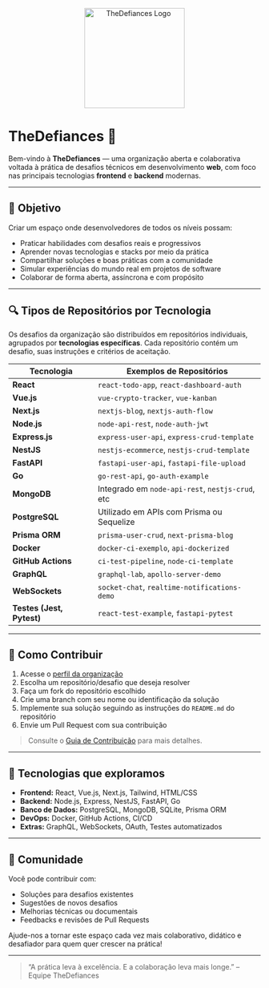 <p align="center">
  <img src="https://github.com/user-attachments/assets/2567556d-6706-4324-a5f2-4ab5f22b7925" alt="TheDefiances Logo" width="200" height="200">
</p>

# TheDefiances 🚀

Bem-vindo à **TheDefiances** — uma organização aberta e colaborativa voltada à prática de desafios técnicos em desenvolvimento **web**, com foco nas principais tecnologias **frontend** e **backend** modernas.

---

## 🎯 Objetivo

Criar um espaço onde desenvolvedores de todos os níveis possam:

- Praticar habilidades com desafios reais e progressivos
- Aprender novas tecnologias e stacks por meio da prática
- Compartilhar soluções e boas práticas com a comunidade
- Simular experiências do mundo real em projetos de software
- Colaborar de forma aberta, assíncrona e com propósito

---

## 🔍 Tipos de Repositórios por Tecnologia

Os desafios da organização são distribuídos em repositórios individuais, agrupados por **tecnologias específicas**. Cada repositório contém um desafio, suas instruções e critérios de aceitação.

| Tecnologia       | Exemplos de Repositórios                          |
|------------------|---------------------------------------------------|
| **React**        | `react-todo-app`, `react-dashboard-auth`         |
| **Vue.js**       | `vue-crypto-tracker`, `vue-kanban`               |
| **Next.js**      | `nextjs-blog`, `nextjs-auth-flow`                |
| **Node.js**      | `node-api-rest`, `node-auth-jwt`                 |
| **Express.js**   | `express-user-api`, `express-crud-template`      |
| **NestJS**       | `nestjs-ecommerce`, `nestjs-crud-template`       |
| **FastAPI**      | `fastapi-user-api`, `fastapi-file-upload`        |
| **Go**           | `go-rest-api`, `go-auth-example`                 |
| **MongoDB**      | Integrado em `node-api-rest`, `nestjs-crud`, etc |
| **PostgreSQL**   | Utilizado em APIs com Prisma ou Sequelize        |
| **Prisma ORM**   | `prisma-user-crud`, `next-prisma-blog`           |
| **Docker**       | `docker-ci-exemplo`, `api-dockerized`            |
| **GitHub Actions** | `ci-test-pipeline`, `node-ci-template`         |
| **GraphQL**      | `graphql-lab`, `apollo-server-demo`              |
| **WebSockets**   | `socket-chat`, `realtime-notifications-demo`     |
| **Testes (Jest, Pytest)** | `react-test-example`, `fastapi-pytest`  |

---

## 🤝 Como Contribuir

1. Acesse o [perfil da organização](https://github.com/TheDefiances?tab=repositories)
2. Escolha um repositório/desafio que deseja resolver
3. Faça um fork do repositório escolhido
4. Crie uma branch com seu nome ou identificação da solução
5. Implemente sua solução seguindo as instruções do `README.md` do repositório
6. Envie um Pull Request com sua contribuição

> Consulte o [Guia de Contribuição](https://github.com/TheDefiances/docs/blob/main/guia-de-contribuicao.md) para mais detalhes.

---

## 🧠 Tecnologias que exploramos

- **Frontend:** React, Vue.js, Next.js, Tailwind, HTML/CSS
- **Backend:** Node.js, Express, NestJS, FastAPI, Go
- **Banco de Dados:** PostgreSQL, MongoDB, SQLite, Prisma ORM
- **DevOps:** Docker, GitHub Actions, CI/CD
- **Extras:** GraphQL, WebSockets, OAuth, Testes automatizados

---

## 📣 Comunidade

Você pode contribuir com:

- Soluções para desafios existentes
- Sugestões de novos desafios
- Melhorias técnicas ou documentais
- Feedbacks e revisões de Pull Requests

Ajude-nos a tornar este espaço cada vez mais colaborativo, didático e desafiador para quem quer crescer na prática!

---

> “A prática leva à excelência. E a colaboração leva mais longe.” – Equipe TheDefiances
